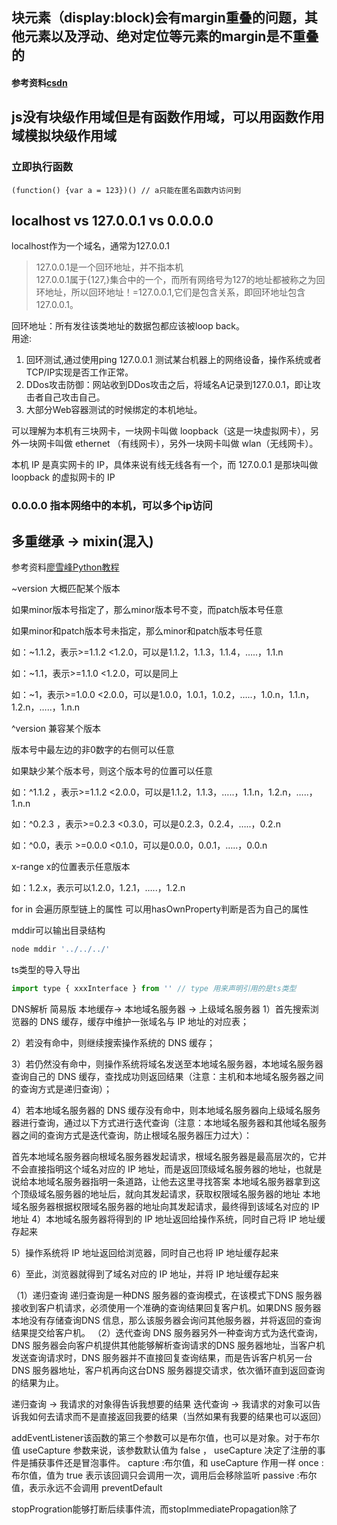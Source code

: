 <!--
 * @Author: your name
 * @Date: 2021-01-05 16:37:57
 * @LastEditTime: 2021-08-26 14:16:26
 * @LastEditors: Please set LastEditors
 * @Description: In User Settings Edit
 * @FilePath: /node-tips/record/2021笔记.md
-->

## 块元素（display:block)会有margin重叠的问题，其他元素以及浮动、绝对定位等元素的margin是不重叠的
#### 参考资料[csdn](https://blog.csdn.net/u012872875/article/details/51469584)


## js没有块级作用域但是有函数作用域，可以用函数作用域模拟块级作用域
### 立即执行函数
```
(function() {var a = 123})() // a只能在匿名函数内访问到
```

## localhost vs 127.0.0.1 vs 0.0.0.0
localhost作为一个域名，通常为127.0.0.1 <br>
> 127.0.0.1是一个回环地址，并不指本机  <br>
127.0.0.1属于{127,}集合中的一个，而所有网络号为127的地址都被称之为回环地址，所以回环地址！=127.0.0.1,它们是包含关系，即回环地址包含127.0.0.1。 <br>

回环地址：所有发往该类地址的数据包都应该被loop back。 <br>
用途: 
1. 回环测试,通过使用ping 127.0.0.1 测试某台机器上的网络设备，操作系统或者TCP/IP实现是否工作正常。 
2. DDos攻击防御：网站收到DDos攻击之后，将域名A记录到127.0.0.1，即让攻击者自己攻击自己。 
3. 大部分Web容器测试的时候绑定的本机地址。

可以理解为本机有三块网卡，一块网卡叫做 loopback（这是一块虚拟网卡），另外一块网卡叫做 ethernet （有线网卡），另外一块网卡叫做 wlan（无线网卡）。<br>

本机 IP 是真实网卡的 IP，具体来说有线无线各有一个，而 127.0.0.1 是那块叫做 loopback 的虚拟网卡的 IP

### 0.0.0.0 指本网络中的本机，可以多个ip访问

## 多重继承 -> mixin(混入)
参考资料[廖雪峰Python教程](https://www.liaoxuefeng.com/wiki/897692888725344/923030524000032)


~version
大概匹配某个版本

如果minor版本号指定了，那么minor版本号不变，而patch版本号任意

如果minor和patch版本号未指定，那么minor和patch版本号任意

如：~1.1.2，表示>=1.1.2 <1.2.0，可以是1.1.2，1.1.3，1.1.4，…..，1.1.n

如：~1.1，表示>=1.1.0 <1.2.0，可以是同上

如：~1，表示>=1.0.0 <2.0.0，可以是1.0.0，1.0.1，1.0.2，…..，1.0.n，1.1.n，1.2.n，…..，1.n.n

^version
兼容某个版本

版本号中最左边的非0数字的右侧可以任意

如果缺少某个版本号，则这个版本号的位置可以任意

如：^1.1.2 ，表示>=1.1.2 <2.0.0，可以是1.1.2，1.1.3，…..，1.1.n，1.2.n，…..，1.n.n

如：^0.2.3 ，表示>=0.2.3 <0.3.0，可以是0.2.3，0.2.4，…..，0.2.n

如：^0.0，表示 >=0.0.0 <0.1.0，可以是0.0.0，0.0.1，…..，0.0.n

x-range
x的位置表示任意版本

如：1.2.x，表示可以1.2.0，1.2.1，…..，1.2.n


for in 会遍历原型链上的属性 可以用hasOwnProperty判断是否为自己的属性


mddir可以输出目录结构
```powershell
node mddir '../../../'
```
ts类型的导入导出 
```javascript
import type { xxxInterface } from '' // type 用来声明引用的是ts类型
```
DNS解析
简易版
本地缓存-> 本地域名服务器 -> 上级域名服务器
1）首先搜索浏览器的 DNS 缓存，缓存中维护一张域名与 IP 地址的对应表；

2）若没有命中，则继续搜索操作系统的 DNS 缓存；

3）若仍然没有命中，则操作系统将域名发送至本地域名服务器，本地域名服务器查询自己的 DNS 缓存，查找成功则返回结果（注意：主机和本地域名服务器之间的查询方式是递归查询）；

4）若本地域名服务器的 DNS 缓存没有命中，则本地域名服务器向上级域名服务器进行查询，通过以下方式进行迭代查询（注意：本地域名服务器和其他域名服务器之间的查询方式是迭代查询，防止根域名服务器压力过大）：

首先本地域名服务器向根域名服务器发起请求，根域名服务器是最高层次的，它并不会直接指明这个域名对应的 IP 地址，而是返回顶级域名服务器的地址，也就是说给本地域名服务器指明一条道路，让他去这里寻找答案
本地域名服务器拿到这个顶级域名服务器的地址后，就向其发起请求，获取权限域名服务器的地址
本地域名服务器根据权限域名服务器的地址向其发起请求，最终得到该域名对应的 IP 地址
4）本地域名服务器将得到的 IP 地址返回给操作系统，同时自己将 IP 地址缓存起来

5）操作系统将 IP 地址返回给浏览器，同时自己也将 IP 地址缓存起来

6）至此，浏览器就得到了域名对应的 IP 地址，并将 IP 地址缓存起来

（1）递归查询
递归查询是一种DNS 服务器的查询模式，在该模式下DNS 服务器接收到客户机请求，必须使用一个准确的查询结果回复客户机。如果DNS 服务器本地没有存储查询DNS 信息，那么该服务器会询问其他服务器，并将返回的查询结果提交给客户机。
（2）迭代查询
DNS 服务器另外一种查询方式为迭代查询，DNS 服务器会向客户机提供其他能够解析查询请求的DNS 服务器地址，当客户机发送查询请求时，DNS 服务器并不直接回复查询结果，而是告诉客户机另一台DNS 服务器地址，客户机再向这台DNS 服务器提交请求，依次循环直到返回查询的结果为止。

递归查询 -> 我请求的对象得告诉我想要的结果
迭代查询 -> 我请求的对象可以告诉我如何去请求而不是直接返回我要的结果（当然如果有我要的结果也可以返回）

addEventListener该函数的第三个参数可以是布尔值，也可以是对象。对于布尔值 useCapture 参数来说，该参数默认值为 false ， useCapture 决定了注册的事件是捕获事件还是冒泡事件。
capture :布尔值，和 useCapture 作用一样
once :布尔值，值为 true 表示该回调只会调用一次，调用后会移除监听 passive :布尔值，表示永远不会调用 preventDefault

stopProgration能够打断后续事件流，而stopImmediatePropagation除了